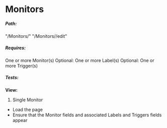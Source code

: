 # Monitors

##### Path:
"/Monitors/<id>"
"/Monitors/<id>/edit"

##### Requires:
One or more Monitor(s)
Optional: One or more Label(s)
Optional: One or more Trigger(s)

##### Tests:
**View:**

1. Single Monitor
  * Load the page
  * Ensure that the Monitor fields and associated Labels and Triggers fields appear
